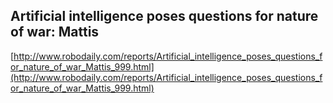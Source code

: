 ## Artificial intelligence poses questions for nature of war: Mattis
  
  [http://www.robodaily.com/reports/Artificial_intelligence_poses_questions_for_nature_of_war_Mattis_999.html](http://www.robodaily.com/reports/Artificial_intelligence_poses_questions_for_nature_of_war_Mattis_999.html)